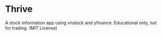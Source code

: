 # Thrive
A stock information app using vnstock and yfinance. Educational only, not for trading. (MIT License)
